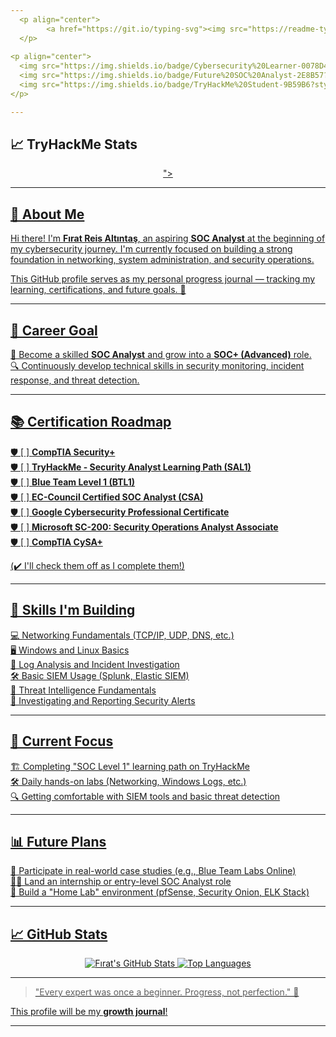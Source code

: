 ```yaml
---
  <p align="center">
        <a href="https://git.io/typing-svg"><img src="https://readme-typing-svg.demolab.com?font=Fira+Code&pause=1000&color=F791D4&center=true&vCenter=true&width=435&lines=Hi+there%F0%9F%91%8B%2C+I'm+F%C4%B1rat+Reis+Alt%C4%B1nta%C5%9F" alt="Typing SVG" /></a>
  </p>
  
<p align="center">
  <img src="https://img.shields.io/badge/Cybersecurity%20Learner-0078D4?style=for-the-badge&logo=cyber&logoColor=white" alt="Cybersecurity Learner Badge"/>
  <img src="https://img.shields.io/badge/Future%20SOC%20Analyst-2E8B57?style=for-the-badge&logo=security&logoColor=white" alt="Future SOC Analyst Badge"/>
  <img src="https://img.shields.io/badge/TryHackMe%20Student-9B59B6?style=for-the-badge&logo=tryhackme&logoColor=white" alt="TryHackMe Student Badge"/>
</p>

---
```


## 📈 TryHackMe Stats

<p align="center">
<a href="<iframe src="https://tryhackme.com/api/v2/badges/public-profile?userPublicId=4647161" style='border:none;'></iframe>">
</p>

--- 

## 👋 About Me

Hi there! I'm **Fırat Reis Altıntaş**, an aspiring **SOC Analyst** at the beginning of my cybersecurity journey. I'm currently focused on building a strong foundation in networking, system administration, and security operations.

This GitHub profile serves as my personal progress journal — tracking my learning, certifications, and future goals. 🚀

---

## 🌟 Career Goal

🎯 Become a skilled **SOC Analyst** and grow into a **SOC+ (Advanced)** role.  
🔍 Continuously develop technical skills in security monitoring, incident response, and threat detection.

---

## 📚 Certification Roadmap

🛡️ [ ] **CompTIA Security+**  
🛡️ [ ] **TryHackMe - Security Analyst Learning Path (SAL1)**  
🛡️ [ ] **Blue Team Level 1 (BTL1)**  
🛡️ [ ] **EC-Council Certified SOC Analyst (CSA)**  
🛡️ [ ] **Google Cybersecurity Professional Certificate**  
🛡️ [ ] **Microsoft SC-200: Security Operations Analyst Associate**  
🛡️ [ ] **CompTIA CySA+**  

(✔️ I'll check them off as I complete them!)


---

## 🔧 Skills I'm Building

💻 Networking Fundamentals (TCP/IP, UDP, DNS, etc.)  
🖥️ Windows and Linux Basics  
📜 Log Analysis and Incident Investigation  
🛠️ Basic SIEM Usage (Splunk, Elastic SIEM)  
🧠 Threat Intelligence Fundamentals  
📝 Investigating and Reporting Security Alerts

---

## 🧐 Current Focus

🏗️ Completing "SOC Level 1" learning path on TryHackMe  
🛠️ Daily hands-on labs (Networking, Windows Logs, etc.)  
🔍 Getting comfortable with SIEM tools and basic threat detection

---

## 📊 Future Plans

🔵 Participate in real-world case studies (e.g., Blue Team Labs Online)  
🧑‍💻 Land an internship or entry-level SOC Analyst role  
🏡 Build a "Home Lab" environment (pfSense, Security Onion, ELK Stack)

---

## 📈 GitHub Stats

<p align="center">
  <img src="https://github-readme-stats.vercel.app/api?username=firatreisaltintas&show_icons=true&theme=tokyonight" alt="Fırat's GitHub Stats" />
  <img src="https://github-readme-stats.vercel.app/api/top-langs/?username=firatreisaltintas&layout=compact&theme=tokyonight" alt="Top Languages" />
</p>

---

> "Every expert was once a beginner. Progress, not perfection." 🌱

This profile will be my **growth journal**!

---
